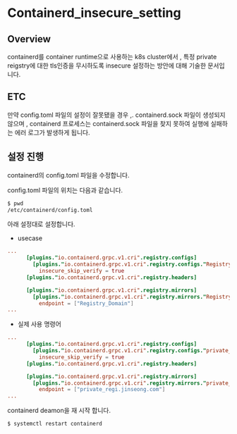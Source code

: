 # Containerd_insecure_setting
## Overview 
containerd를 container runtime으로 사용하는 k8s cluster에서 , 특정 private reigstry에 대한 tls인증을 무시하도록 insecure 설정하는 방안에 대해 기술한 문서입니다.

## ETC
만약 config.toml 파일의 설정이 잘못됐을 경우 ,. containerd.sock 파일이 생성되지 않으며 , containerd 프로세스는  containerd.sock 파일을 찾지 못하여 실행에 실패하는 에러 로그가 발생하게 됩니다.

## 설정 진행
containerd의 config.toml 파일을 수정합니다.

config.toml 파일의 위치는 다음과 같습니다.
```bash
$ pwd
/etc/containerd/config.toml
```

아래 설정대로 설정합니다.
- usecase
```toml
...
      [plugins."io.containerd.grpc.v1.cri".registry.configs]
        [plugins."io.containerd.grpc.v1.cri".registry.configs."Registry_Domain".tls]
          insecure_skip_verify = true
      [plugins."io.containerd.grpc.v1.cri".registry.headers]

      [plugins."io.containerd.grpc.v1.cri".registry.mirrors]
        [plugins."io.containerd.grpc.v1.cri".registry.mirrors."Registry_Domain"]
          endpoint = ["Registry_Domain"]
...
```

- 실제 사용 명령어
```toml
...
      [plugins."io.containerd.grpc.v1.cri".registry.configs]
        [plugins."io.containerd.grpc.v1.cri".registry.configs."private_regi.jinseong.com".tls]
          insecure_skip_verify = true
      [plugins."io.containerd.grpc.v1.cri".registry.headers]

      [plugins."io.containerd.grpc.v1.cri".registry.mirrors]
        [plugins."io.containerd.grpc.v1.cri".registry.mirrors."private_regi.jinseong.com"]
          endpoint = ["private_regi.jinseong.com"]
...
```

containerd deamon을 재 시작 합니다.
```bash
$ systemctl restart containerd
```